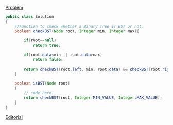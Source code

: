 [Problem](https://practice.geeksforgeeks.org/problems/check-for-bst/1)

```java
public class Solution
{
    //Function to check whether a Binary Tree is BST or not.
    boolean checkBST(Node root, Integer min, Integer max){
        
        if(root==null)
            return true;
            
        if(root.data<min || root.data>max)
            return false;
        
        return checkBST(root.left, min, root.data) && checkBST(root.right, root.data, max);
    }
    
    boolean isBST(Node root)
    {
        // code here.
        return checkBST(root, Integer.MIN_VALUE, Integer.MAX_VALUE);
    }
}
```

[Editorial](https://www.geeksforgeeks.org/a-program-to-check-if-a-binary-tree-is-bst-or-not/)